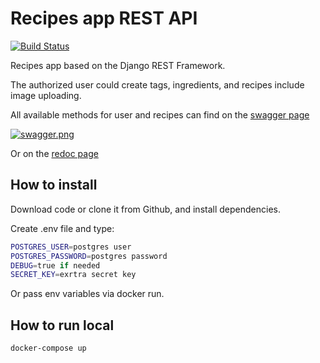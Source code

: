 # Recipes app REST API

[![Build Status](https://travis-ci.org/alpden550/recipes-app-api.svg?branch=master)](https://travis-ci.org/alpden550/recipes-app-api)

Recipes app based on the Django REST Framework.

The authorized user could create tags, ingredients, and recipes include image uploading.

All available methods for user and recipes can find on the [swagger page](http://127.0.0.1:8000/swagger/)

[![swagger.png](https://i.postimg.cc/cC1Q3pbP/swagger.png)](https://postimg.cc/2bJbRKmx)

Or on the [redoc page](http://127.0.0.1:8000/redoc/)


## How to install

Download code or clone it from Github, and install dependencies.

Create .env file and type:

````bash
POSTGRES_USER=postgres user
POSTGRES_PASSWORD=postgres password
DEBUG=true if needed
SECRET_KEY=exrtra secret key
````

Or pass env variables via docker run.

## How to run local

```bash
docker-compose up
```
